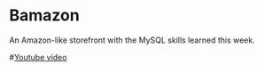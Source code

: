 # Bamazon
An Amazon-like storefront with the MySQL skills learned this week.

#[Youtube video](https://www.youtube.com/watch?v=Pgb8CVQjaJk&feature=youtu.be)
